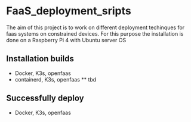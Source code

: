 # FaaS_deployment_sripts

The aim of this project is to work on different deployment techinques for faas systems on constrained devices.
For this purpose the installation is done on a Raspberry Pi 4 with Ubuntu server OS

## Installation builds
* Docker, K3s, openfaas
* containerd, K3s, openfaas
** tbd

## Successfully deploy 
* Docker, K3s, openfaas
